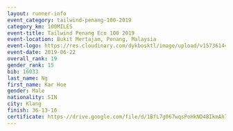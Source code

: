 ```yaml
--- 
layout: runner-info 
event_category: tailwind-penang-100-2019 
category_km: 100MILES 
event-title: Tailwind Penang Eco 100 2019 
event-location: Bukit Mertajam, Penang, Malaysia 
event-logo: https://res.cloudinary.com/dykbosktl/image/upload/v1573614442/Logo/Logo_gqlzi3.jpg 
event-date: 2019-06-22 
overall_rank: 19
gender_rank: 15
bib: 16033
last_name: Ng
first_name: Kar Hoe
gender: Male
nationality: SIN
city: Klang
finish: 36-13-16
certificate: https-//drive.google.com/file/d/1BfL7g067wqsPoHkND4BIkmAh7xnIHtBd/view?usp=sharing
--- 
```

